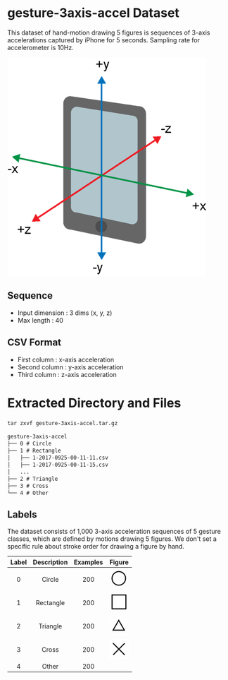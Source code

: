 # gesture-3axis-accel Dataset

This dataset of hand-motion drawing 5 figures is sequences of 3-axis accelerations captured by iPhone for 5 seconds. Sampling rate for accelerometer is 10Hz.

![iPhone](../images/ios-accel.png)

## Sequence

* Input dimension : 3 dims (x, y, z)
* Max length : 40

## CSV Format

* First column : x-axis acceleration
* Second column : y-axis acceleration
* Third column : z-axis acceleration

# Extracted Directory and Files

`tar zxvf gesture-3axis-accel.tar.gz`

```
gesture-3axis-accel
├── 0 # Circle
├── 1 # Rectangle
│   ├── 1-2017-0925-00-11-11.csv
│   ├── 1-2017-0925-00-11-15.csv
│   ...
├── 2 # Triangle
├── 3 # Cross
└── 4 # Other
```

## Labels

The dataset consists of 1,000 3-axis acceleration sequences of 5 gesture classes, which are defined by motions drawing 5 figures. We don't set a specific rule about stroke order for drawing a figure by hand.

|Label|Description|Examples|Figure|
|:-:|:-:|:-:|:-:|
|0|Circle|200|![Circle](../images/circle.jpg)|
|1|Rectangle|200|![Rectangle](../images/rectangle.jpg)|
|2|Triangle|200|![Triangle](../images/triangle.jpg)|
|3|Cross|200|![Cross](../images/cross.jpg)|
|4|Other|200||

